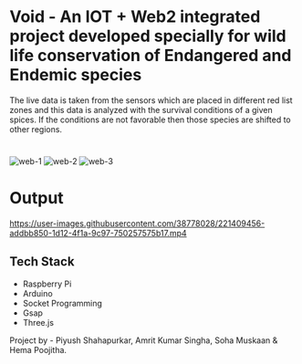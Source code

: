 # Void - An IOT + Web2 integrated project developed specially for wild life conservation of Endangered and Endemic species
The live data is  taken from the sensors which are placed in different red list zones and this data is analyzed with the survival conditions of a given spices. If the conditions are not favorable then those species are shifted to other regions.
#

![web-1](https://user-images.githubusercontent.com/38778028/221409413-2caec32f-64d4-4d14-a864-f780c28a4d9a.png)
![web-2](https://user-images.githubusercontent.com/38778028/221409422-b0872248-2245-4e87-84d3-e1a29b640731.png)
![web-3](https://user-images.githubusercontent.com/38778028/221409426-46c53cdb-6522-4abb-ba05-844e1ed10fb4.png)

# Output
https://user-images.githubusercontent.com/38778028/221409456-addbb850-1d12-4f1a-9c97-750257575b17.mp4


## Tech Stack
* Raspberry Pi
* Arduino
* Socket Programming
* Gsap
* Three.js

Project by - 
Piyush Shahapurkar,
Amrit Kumar Singha,
Soha Muskaan &
Hema Poojitha.

